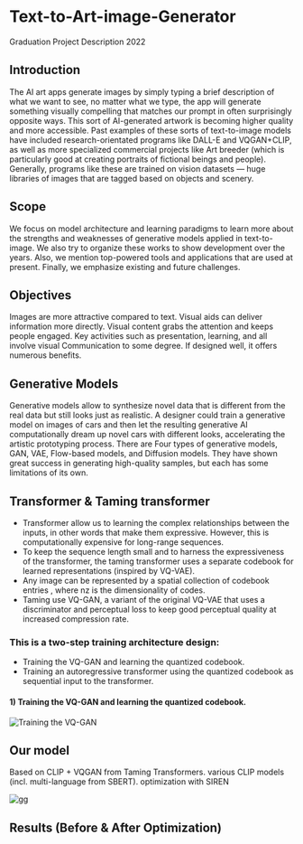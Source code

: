 # Text-to-Art-image-Generator
Graduation Project Description 2022

## Introduction
The AI art apps generate images by simply typing a brief description of what we want to see, no matter what we type, the app will generate something visually compelling that matches our prompt in often surprisingly opposite ways. This sort of AI-generated artwork is becoming higher quality and more accessible. Past examples of these sorts of text-to-image models have included research-orientated programs like DALL-E and VQGAN+CLIP, as well as more specialized commercial projects like Art breeder (which is particularly good at creating portraits of fictional beings and people). Generally, programs like these are trained on vision datasets — huge libraries of images that are tagged based on objects and scenery.

## Scope
We focus on model architecture and learning paradigms to learn more about the strengths and weaknesses of generative models applied in text-to-image. We also try to organize these works to show development over the years. Also, we mention top-powered tools and applications that are used at present. Finally, we emphasize existing and future challenges.

## Objectives
Images are more attractive compared to text. Visual aids can deliver information more directly. Visual content grabs the attention and keeps people engaged. Key activities such as presentation, learning, and all involve visual Communication to some degree. If designed well, it offers numerous benefits.

## Generative Models
Generative models allow to synthesize novel data that is different from the real data but still looks just as realistic. A designer could train a generative model on images of cars and then let the resulting generative AI computationally dream up novel cars with different looks, accelerating the artistic prototyping process.
There are Four types of generative models, GAN, VAE, Flow-based models, and Diffusion models. They have shown great success in generating high-quality samples, but each has some limitations of its own.

## Transformer & Taming transformer 
- Transformer allow us to learning the complex relationships between the inputs, in other words that make them expressive. However, this is computationally expensive for long-range sequences.
- To keep the sequence length small and to harness the expressiveness of the transformer, the taming transformer uses a separate codebook for learned representations (inspired by VQ-VAE).
- Any image can be represented by a spatial collection of codebook entries , where nz is the dimensionality of codes.
- Taming use  VQ-GAN, a variant of the original VQ-VAE that uses a discriminator and perceptual loss to keep good perceptual quality at increased compression rate.
### This is a two-step training architecture design:
- Training the VQ-GAN and learning the quantized codebook.
- Training an autoregressive transformer using the quantized codebook as sequential input to the transformer. 
#### 1) Training the VQ-GAN and learning the quantized codebook.
![Training the VQ-GAN](https://user-images.githubusercontent.com/63863517/230320180-351568d6-1ecf-46c1-8209-1120d078c7db.png)




## Our model
Based on CLIP + VQGAN from Taming Transformers.
various CLIP models (incl. multi-language from SBERT).
optimization with SIREN

![gg](https://user-images.githubusercontent.com/63863517/230315975-141e526a-5763-48b0-b290-bcc205e81763.png)



## Results (Before & After Optimization)
